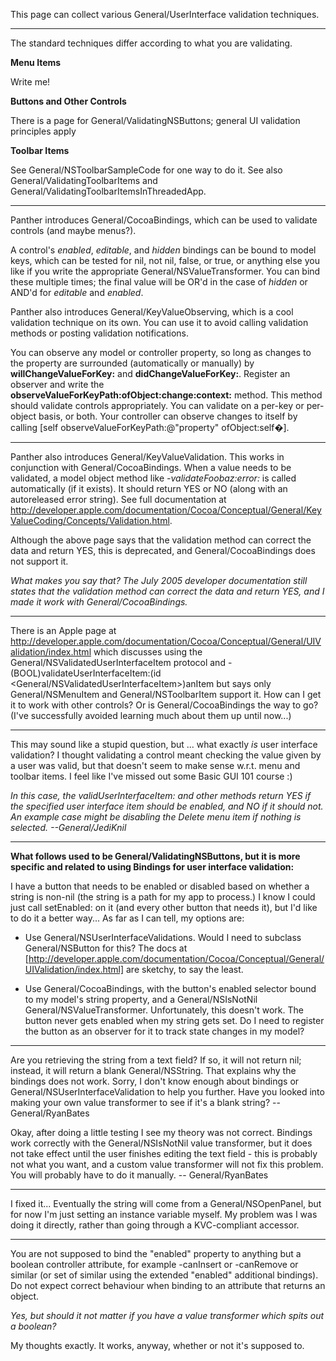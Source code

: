 

This page can collect various General/UserInterface validation techniques.

----

The standard techniques differ according to what you are validating.

**Menu Items**

Write me!

**Buttons and Other Controls**

There is a page for General/ValidatingNSButtons; general UI validation principles apply

**Toolbar Items**

See General/NSToolbarSampleCode for one way to do it. See also General/ValidatingToolbarItems and General/ValidatingToolbarItemsInThreadedApp.

----

Panther introduces General/CocoaBindings, which can be used to validate controls (and maybe menus?).

A control's *enabled*, *editable*, and *hidden* bindings can be bound to model keys, which can be tested for nil, not nil, false, or true, or anything else you like if you write the appropriate General/NSValueTransformer. You can bind these multiple times; the final value will be OR'd in the case of *hidden* or AND'd for *editable* and *enabled*.

Panther also introduces General/KeyValueObserving, which is a cool validation technique on its own. You can use it to avoid calling validation methods or posting validation notifications.

You can observe any model or controller property, so long as changes to the property are surrounded (automatically or manually) by **willChangeValueForKey:** and **didChangeValueForKey:**. Register an observer and write the **observeValueForKeyPath:ofObject:change:context:** method.  This method should validate controls appropriately. You can validate on a per-key or per-object basis, or both. Your controller can observe changes to itself by calling     [self observeValueForKeyPath:@"property" ofObject:self�].

----

Panther also introduces General/KeyValueValidation. This works in conjunction with General/CocoaBindings. When a value needs to be validated, a model object method like *-validateFoobaz:error:* is called automatically (if it exists). It should return YES or NO (along with an autoreleased error string). See full documentation at http://developer.apple.com/documentation/Cocoa/Conceptual/General/KeyValueCoding/Concepts/Validation.html.

Although the above page says that the validation method can correct the data and return YES, this is deprecated, and General/CocoaBindings does not support it.

*What makes you say that? The July 2005 developer documentation still states that the validation method can correct the data and return YES, and I made it work with General/CocoaBindings.*

----

There is an Apple page at http://developer.apple.com/documentation/Cocoa/Conceptual/General/UIValidation/index.html which discusses using the General/NSValidatedUserInterfaceItem protocol and     - (BOOL)validateUserInterfaceItem:(id <General/NSValidatedUserInterfaceItem>)anItem but says only General/NSMenuItem and General/NSToolbarItem support it. How can I get it to work with other controls? Or is General/CocoaBindings the way to go? (I've successfully avoided learning much about them up until now...)

----

This may sound like a stupid question, but ... what exactly *is* user interface validation? I thought validating a control meant checking the value given by a user was valid, but that doesn't seem to make sense w.r.t. menu and toolbar items. I feel like I've missed out some     Basic GUI 101 course :)

*In this case, the     validUserInterfaceItem: and other methods return     YES if the specified user interface item should be enabled, and     NO if it should not. An example case might be disabling the     Delete menu item if nothing is selected. --General/JediKnil*

----

**What follows used to be General/ValidatingNSButtons, but it is more specific and related to using Bindings for user interface validation:**

I have a button that needs to be enabled or disabled based on whether a string is non-nil (the string is a path for my app to process.) I know I could just call     setEnabled: on it (and every other button that needs it), but I'd like to do it a better way... As far as I can tell, my options are:


* Use General/NSUserInterfaceValidations. Would I need to subclass General/NSButton for this? The docs at [http://developer.apple.com/documentation/Cocoa/Conceptual/General/UIValidation/index.html] are sketchy, to say the least.

* Use General/CocoaBindings, with the button's enabled selector bound to my model's string property, and a General/NSIsNotNil General/NSValueTransformer. Unfortunately, this doesn't work. The button never gets enabled when my string gets set. Do I need to register the button as an observer for it to track state changes in my model?


----

Are you retrieving the string from a text field? If so, it will not return nil; instead, it will return a blank General/NSString. That explains why the bindings does not work. Sorry, I don't know enough about bindings or General/NSUserInterfaceValidation to help you further. Have you looked into making your own value transformer to see if it's a blank string? -- General/RyanBates

Okay, after doing a little testing I see my theory was not correct. Bindings work correctly with the General/NSIsNotNil value transformer, but it does not take effect until the user finishes editing the text field - this is probably not what you want, and a custom value transformer will not fix this problem. You will probably have to do it manually. -- General/RyanBates

----

I fixed it... Eventually the string will come from a General/NSOpenPanel, but for now I'm just setting an instance variable myself. My problem was I was doing it directly, rather than going through a KVC-compliant accessor.

----

You are not supposed to bind the "enabled" property to anything but a boolean controller attribute, for example -canInsert or -canRemove or similar (or set of similar using the extended "enabled<n>" additional bindings). Do not expect correct behaviour when binding to an attribute that returns an object.

*Yes, but should it not matter if you have a value transformer which spits out a boolean?*

My thoughts exactly. It works, anyway, whether or not it's supposed to.